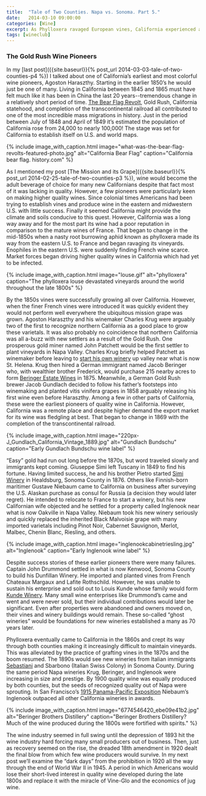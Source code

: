 ```yaml
---
title:  "Tale of Two Counties. Napa vs. Sonoma. Part 5."
date:   2014-03-10 09:00:00
categories: [Wine]
excerpt: As Phylloxera ravaged European vines, California experienced a wine renaissance thanks to the contributions of some early wine pioneers
tags: [wineclub]
---
```


### The Gold Rush Wine Pioneers

In my [last post]({{site.baseurl}}{% post_url 2014-03-03-tale-of-two-counties-p4 %})</a> I talked about one of California’s earliest and most colorful wine pioneers, Agoston Haraszthy. Starting in the earlier 1850’s he would just be one of many. Living in California between 1845 and 1865 must have felt much like it has been in China the last 20 years--tremendous change in a relatively short period of time. [The Bear Flag Revolt](http://www.vom.com/bearflag/revolt.html), Gold Rush, California statehood, and completion of the transcontinental railroad all contributed to one of the most incredible mass migrations in history. Just in the period between July of 1848 and April of 1849 it’s estimated the population of California rose from 24,000 to nearly 100,000! The stage was set for California to establish itself on U.S. and world maps.

{% include image_with_caption.html image="what-was-the-bear-flag-revolts-featured-photo.jpg" alt="California Bear Flag" caption="California bear flag. history.com" %}

As I mentioned my post [The Mission and its Grape]({{site.baseurl}}{% post_url 2014-02-25-tale-of-two-counties-p3 %}), wine would become the adult beverage of choice for many new Californians despite that fact most of it was lacking in quality. However, a few pioneers were particularly keen on making higher quality wines. Since colonial times Americans had been trying to establish vines and produce wine in the eastern and midwestern U.S. with little success. Finally it seemed California might provide the climate and soils conducive to this quest. However, California was a long way away and for the most part its wine had a poor reputation in comparison to the mature wines of France. That began to change in the mid-1850s when a nasty root burrowing aphid known as phylloxera made its way from the eastern U.S. to France and began ravaging its vineyards. Enophiles in the eastern U.S. were suddenly finding French wine scarce. Market forces began driving higher quality wines in California which had yet to be infected.

{% include image_with_caption.html image="louse.gif" alt="phylloxera" caption="The phylloxera louse devastated vineyards around the world throughout the late 1800s" %}

By the 1850s vines were successfully growing all over California. However, when the finer French vines were introduced it was quickly evident they would not perform well everywhere the ubiquitous mission grape was grown. Agoston Haraszthy and his winemaker Charles Krug were arguably two of the first to recognize northern California as a good place to grow these varietals. It was also probably no coincidence that northern California was all a-buzz with new settlers as a result of the Gold Rush. One prosperous gold miner named John Patchett would be the first settler to plant vineyards in Napa Valley. Charles Krug briefly helped Patchett as winemaker before leaving to [start his own winery](https://www.charleskrug.com) up valley near what is now St. Helena. Krug then hired a German immigrant named Jacob Beringer who, with wealthier brother Frederick, would purchase 215 nearby acres to form [Beringer Estate Wines](http://www.beringer.com) in 1875. Meanwhile, a German Gold Rush brewer Jacob Gundlach decided to follow his father’s footsteps into winemaking and planted vitis vinifera grapes in 1858 arguably releasing his first wine even before Haraszthy. Among a few in other parts of California, these were the earliest pioneers of quality wine in California. However, California was a remote place and despite higher demand the export market for its wine was fledgling at best. That began to change in 1869 with the completion of the transcontinental railroad.

{% include image_with_caption.html image="220px-J_Gundlach_California_Vintage_1889.jpg" alt="Gundlach Bundschu" caption="Early Gundlach Bundschu wine label" %}

“Easy” gold had run out long before the 1870s, but word traveled slowly and immigrants kept coming. Giuseppe Simi left Tuscany in 1849 to find his fortune. Having limited success, he and his brother Pietro started [Simi Winery](http://www.simiwinery.com) in Healdsburg, Sonoma County in 1876. Others like Finnish-born maritimer Gustave Niebaum came to California on business after surveying the U.S. Alaskan purchase as consul for Russia (a decision they would later regret). He intended to relocate to France to start a winery, but his new Californian wife objected and he settled for a property called Inglenook near what is now Oakville in Napa Valley. Niebaum took his new winery seriously and quickly replaced the inherited Black Malvoisie grape with many imported varietals including Pinot Noir, Cabernet Sauvignon, Merlot, Malbec, Chenin Blanc, Riesling, and others.

{% include image_with_caption.html image="inglenookcabinetriesling.jpg" alt="Inglenook" caption="Early Inglenook wine label" %}

Despite success stories of these earlier pioneers there were many failures. Captain John Drummond settled in what is now Kenwood, Sonoma County to build his Dunfillan Winery. He imported and planted vines from French Chateaux Margaux and Lafite Rothschild. However, he was unable to sustain his enterprise and sold out to Louis Kunde whose family would form [Kunde Winery](http://www.kunde.com). Many small wine enterprises like Drummond’s came and went and were never sold, but their individual contributions would later be significant. Even after properties were abandoned and owners moved on, their vines and winery buildings would remain. These so-called “ghost wineries” would be foundations for new wineries established a many as 70 years later.

Phylloxera eventually came to California in the 1860s and crept its way through both counties making it increasingly difficult to maintain vineyards. This was alleviated by the practice of grafting vines in the 1870s and the boom resumed. The 1890s would see new wineries from Italian immigrants [Sebastiani](http://www.sebastiani.com) and Sbarbono (Italian Swiss Colony) in Sonoma County. During the same period Napa wineries Krug, Beringer, and Inglenook were increasing in size and prestige. By 1900 quality wine was equally produced by both counties, but the seeds of recognized quality out of Napa were sprouting. In San Francisco’s [1915 Panama-Pacific Exposition](http://www.sanfranciscomemories.com/ppie/panamapacific.html) Niebaum’s Inglenook outpaced all other California wineries in awards.

{% include image_with_caption.html image="6774546420_ebe09e41b2.jpg" alt="Beringer Brothers Distillery" caption="Beringer Brothers Distillery? Much of the wine produced during the 1800s were fortified with spirits." %}

The wine industry seemed in full swing until the depression of 1893 hit the wine industry hard forcing many small producers out of business. Then, just as recovery seemed on the rise, the dreaded 18th amendment in 1920 dealt the final blow from which few wine producers would survive. In my next post we’ll examine the “dark days” from the prohibition in 1920 all the way through the end of World War II in 1945. A period in which Americans would lose their short-lived interest in quality wine developed during the late 1800s and replace it with the miracle of Vine-Glo and the economics of jug wine.
